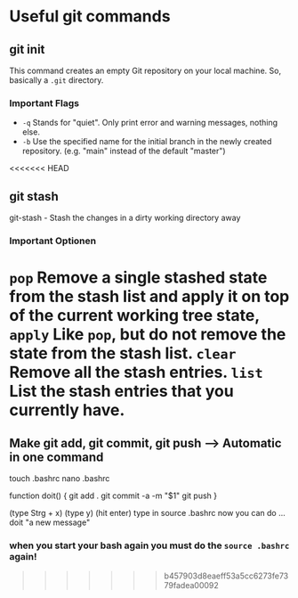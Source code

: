 # Useful git commands

## git init
This command creates an empty Git repository on your local machine. So, basically a ```.git``` directory.

### Important Flags
- ```-q``` Stands for "quiet". Only print error and warning messages, nothing else.
- ```-b``` Use the specified name for the initial branch in the newly created repository. (e.g. "main" instead of the default "master")

<<<<<<< HEAD
## git stash 
git-stash - Stash the changes in a dirty working directory away

### Important Optionen
```pop``` Remove a single stashed state from the stash list and apply it on top of the current working tree state,
```apply``` Like ```pop```, but do not remove the state from the stash list. 
```clear``` Remove all the stash entries. 
```list``` List the stash entries that you currently have.
=======
## Make git add, git commit, git push --> Automatic in one command
touch .bashrc
nano .bashrc

function doit() {
	git add .
	git commit -a -m "$1"
	git push
}

(type Strg + x)
(type y)
(hit enter)
type in source .bashrc
now you can do ...  doit "a new message"
### when you start your bash again you must do the ```source .bashrc``` again!
>>>>>>> b457903d8eaeff53a5cc6273fe7379fadea00092
